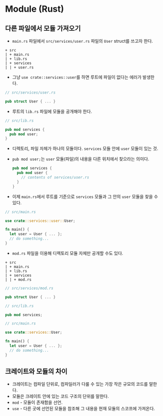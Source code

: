 # Module (Rust)

## 다른 파일에서 모듈 가져오기

* `main.rs` 파일에서 `src/services/user.rs` 파일의 `User` struct를 쓰고자 한다.

```
+ src
| + main.rs
| + lib.rs
| + services
| | + user.rs
```

* 그냥 `use crate::services::user`를 하면 루트에 파일이 없다는 에러가 발생한다.

```rust
// src/services/user.rs

pub struct User { ... }
```

* 루트의 `lib.rs` 파일에 모듈을 공개해야 한다.

```rust
// src/lib.rs

pub mod services {
  pub mod user;
}
```

* 디렉토리, 파일 자체가 하나의 모듈이다. `services` 모듈 안에 `user` 모듈이 있는 것.
* `pub mod user;`는 `user` 모듈(파일)의 내용을 다른 위치에서 찾으라는 의미다.

  ```rust
  pub mod services {
 	pub mod user {
	  // contents of services/user.rs
	}
  }
  ```

* 이제 `main.rs`에서 루트를 기준으로 `services` 모듈과 그 안의 `user` 모듈을 찾을 수 있다.

```rust
// src/main.rs

use crate::services::user::User;

fn main() {
  let user = User { ... };
  // do something...
}
```

* `mod.rs` 파일을 이용해 디렉토리 모듈 자체만 공개할 수도 있다.

```
+ src
| + main.rs
| + lib.rs
| + services
| | + mod.rs
```

```rust
// src/services/mod.rs

pub struct User { ... }
```

```rust
// src/lib.rs

pub mod services;
```

```rust
// src/main.rs

use crate::services::User;

fn main() {
  let user = User { ... };
  // do something...
}
```

## 크레이트와 모듈의 차이

* 크레이트는 컴파일 단위로, 컴파일러가 다룰 수 있는 가장 작은 규모의 코드를 말한다.
* 모듈은 크레이트 안에 있는 코드 구조의 단위를 말한다.
* `mod` - 모듈이 존재함을 선언.
* `use` - 다른 곳에 선언된 모듈을 참조해 그 내용을 현재 모듈의 스코프에 가져온다.
